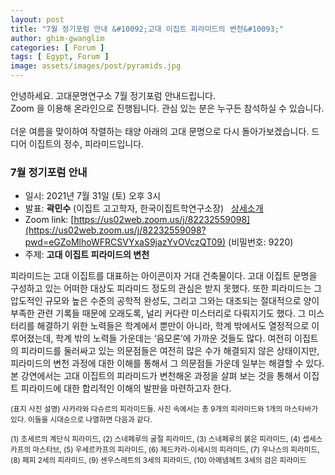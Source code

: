 ```yaml
---
layout: post
title: "7월 정기포럼 안내 &#10092;고대 이집트 피라미드의 변천&#10093;"
author: ghim-gwanglim
categories: [ Forum ]
tags: [ Egypt, Forum ] 
image: assets/images/post/pyramids.jpg
---
```


안녕하세요. 고대문명연구소 7월 정기포럼 안내드립니다.<br> 
Zoom 을 이용해 온라인으로 진행됩니다. 관심 있는 분은 누구든 참석하실 수 있습니다. 
<br><br>
더운 여름을 맞이하여 작렬하는 태양 아래의 고대 문명으로 다시 돌아가보겠습니다. 
드디어 이집트의 정수, 피라미드입니다.


### 7월 정기포럼 안내
- 일시: 2021년 7월 31일 (토) 오후 3시
- 발표: __곽민수__ (이집트 고고학자, 한국이집트학연구소장) &nbsp; [상세소개](/author-kwack)
- Zoom link: [https://us02web.zoom.us/j/82232559098](https://us02web.zoom.us/j/82232559098?pwd=eGZoMlhoWFRCSVYxaS9jazYvOVczQT09) (비밀번호: 9220)
- 주제: __고대 이집트 피라미드의 변천__


피라미드는 고대 이집트를 대표하는 아이콘이자 거대 건축물이다. 고대 이집트 문명을 구성하고 있는 어떠한 대상도 피라미드 정도의 관심은 받지 못했다. 또한 피라미드는 그 압도적인 규모와 높은 수준의 공학적 완성도, 그리고 그와는 대조되는 절대적으로 양이 부족한 관련 기록들 때문에 오래도록, 널리 커다란 미스터리로 다뤄지기도 했다. 그 미스터리를 해결하기 위한 노력들은 학계에서 뿐만이 아니라, 학계 밖에서도 열정적으로 이루어졌는데, 학계 밖의 노력들 가운데는 ‘음모론’에 가까운 것들도 많다. 여전히 이집트의 피라미드를 둘러싸고 있는 의문점들은 여전히 많은 수가 해결되지 않은 상태이지만, 피라미드의 변천 과정에 대한 이해를 통해서 그 의문점들 가운데 일부는 해결할 수 있다. 본 강연에서는 고대 이집트의 피라미드가 변천해온 과정을 살펴 보는 것을 통해서 이집트 피라미드에 대한 합리적인 이해의 발판을 마련하고자 한다.


<small class="text-muted">(표지 사진 설명)
사카라와 다슈르의 피라미드들. 사진 속에서는 총 9개의 피라미드와 1개의 마스타바가 있다. 이들을 시대순으로 나열하면 다음과 같다.<br><br>
(1) 조세르의 계단식 피라미드, (2) 스네페루의 굴절 피라미드, (3) 스네페루의 붉은 피라미드, (4) 셉세스카프의 마스타브, (5) 우세르카프의 피라미드, (6) 제드카라-이세시의 피라미드, (7) 우나스의 피라미드, (8) 페피 2세의 피라미드, (9) 센우스레트의 3세의 피라미드, (10) 아메넴헤트 3세의 검은 피라미드
</small>
